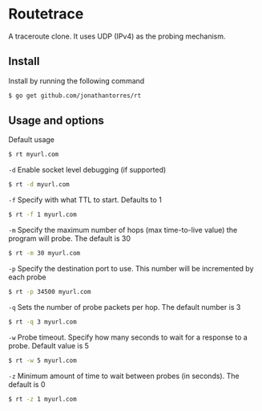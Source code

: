 # Routetrace
A traceroute clone. It uses UDP (IPv4) as the probing mechanism.

## Install
Install by running the following command
```bash
$ go get github.com/jonathantorres/rt
```

## Usage and options
Default usage
```bash
$ rt myurl.com
```

`-d` Enable socket level debugging (if supported)
```bash
$ rt -d myurl.com
```

`-f` Specify with what TTL to start. Defaults to 1
```bash
$ rt -f 1 myurl.com
```

`-m` Specify the maximum number of hops (max time-to-live value) the program will probe. The default is 30
```bash
$ rt -m 30 myurl.com
```

`-p` Specify the destination port to use. This number will be incremented by each probe
```bash
$ rt -p 34500 myurl.com
```

`-q` Sets the number of probe packets per hop. The default number is 3
```bash
$ rt -q 3 myurl.com
```

`-w` Probe timeout. Specify how many seconds to wait for a response to a probe. Default value is 5
```bash
$ rt -w 5 myurl.com
```

`-z` Minimum amount of time to wait between probes (in seconds). The default is 0
```bash
$ rt -z 1 myurl.com
```
